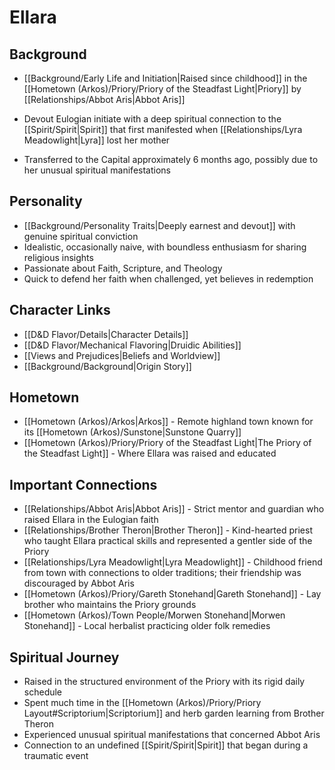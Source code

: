 # Ellara

## Background

- [[Background/Early Life and Initiation|Raised since childhood]] in the [[Hometown (Arkos)/Priory/Priory of the Steadfast Light|Priory]] by [[Relationships/Abbot Aris|Abbot Aris]]

- Devout Eulogian initiate with a deep spiritual connection to the [[Spirit/Spirit|Spirit]] that first manifested when [[Relationships/Lyra Meadowlight|Lyra]] lost her mother

- Transferred to the Capital approximately 6 months ago, possibly due to her unusual spiritual manifestations

## Personality

- [[Background/Personality Traits|Deeply earnest and devout]] with genuine spiritual conviction
- Idealistic, occasionally naive, with boundless enthusiasm for sharing religious insights
- Passionate about Faith, Scripture, and Theology
- Quick to defend her faith when challenged, yet believes in redemption
  
## Character Links
- [[D&D Flavor/Details|Character Details]]
- [[D&D Flavor/Mechanical Flavoring|Druidic Abilities]]
- [[Views and Prejudices|Beliefs and Worldview]]
- [[Background/Background|Origin Story]]
## Hometown

- [[Hometown (Arkos)/Arkos|Arkos]] - Remote highland town known for its [[Hometown (Arkos)/Sunstone|Sunstone Quarry]]
- [[Hometown (Arkos)/Priory/Priory of the Steadfast Light|The Priory of the Steadfast Light]] - Where Ellara was raised and educated

## Important Connections

- [[Relationships/Abbot Aris|Abbot Aris]] - Strict mentor and guardian who raised Ellara in the Eulogian faith
- [[Relationships/Brother Theron|Brother Theron]] - Kind-hearted priest who taught Ellara practical skills and represented a gentler side of the Priory
- [[Relationships/Lyra Meadowlight|Lyra Meadowlight]] - Childhood friend from town with connections to older traditions; their friendship was discouraged by Abbot Aris
- [[Hometown (Arkos)/Priory/Gareth Stonehand|Gareth Stonehand]] - Lay brother who maintains the Priory grounds
- [[Hometown (Arkos)/Town People/Morwen Stonehand|Morwen Stonehand]] - Local herbalist practicing older folk remedies

## Spiritual Journey

- Raised in the structured environment of the Priory with its rigid daily schedule
- Spent much time in the [[Hometown (Arkos)/Priory/Priory Layout#Scriptorium|Scriptorium]] and herb garden learning from Brother Theron
- Experienced unusual spiritual manifestations that concerned Abbot Aris
- Connection to an undefined [[Spirit/Spirit|Spirit]] that began during a traumatic event